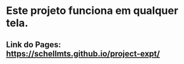 # Este projeto funciona em qualquer tela.
## Link do Pages: https://schellmts.github.io/project-expt/
